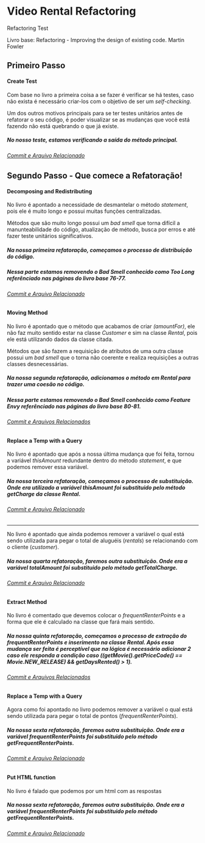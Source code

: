 ﻿# Video Rental Refactoring
Refactoring Test

Livro base: Refactoring - Improving the design of existing code.
Martin Fowler

## Primeiro Passo

#### Create Test

Com base no livro a primeira coisa a se fazer é verificar se há testes, caso não exista é necessário criar-los com o objetivo de ser um *self-checking*.

Um dos outros motivos principais para se ter testes unitários antes de refatorar o seu código, é poder visualizar se as mudanças que você está fazendo não está quebrando o que já existe.

##### No nosso teste, estamos verificando a saída do método principal. 

###### [Commit e Arquivo Relacionado](https://github.com/hi-hi-ray/video-rental-refactoring/blob/e6fb7c3c4dfc245d0fc82b26e71a88b03ec8cc62/video-rental-refactoring/test/CustomerTest.java)

## Segundo Passo - Que comece a Refatoração!

#### Decomposing and Redistributing

No livro é apontado a necessidade de desmantelar o método *statement*, pois ele é muito longo e possui muitas funções centralizadas. 

Métodos que são muito longo possui um *bad smell* que torna difícil a manunteabilidade do código, atualização de método, busca por erros e até fazer teste unitários significativos.


##### Na nossa primeira refatoração, começamos o processo de distribuição do código.
 
##### Nessa parte estamos removendo o *Bad Smell* conhecido como *Too Long* referênciado nas páginas do livro base 76-77. 

###### [Commit e Arquivo Relacionado](https://github.com/hi-hi-ray/video-rental-refactoring/blob/ccb0791b3a7cc5c48470aa5074c68ea47c6c785d/video-rental-refactoring/src/com/refactoring/Customer.java)


#### Moving Method

No livro é apontado que o método que acabamos de criar *(amountFor)*, ele não faz muito sentido estar na classe *Customer* e sim na classe *Rental*, pois ele está utilizando dados da classe citada.

Métodos que são fazem a requisição de atributos de uma outra classe possui um *bad smell* que o torna não coerente e realiza requisições a outras classes desnecessárias.


##### Na nossa segunda refatoração, adicionamos o método em *Rental* para trazer uma coesão no código.
 
##### Nessa parte estamos removendo o *Bad Smell* conhecido como *Feature Envy* referênciado nas páginas do livro base 80-81. 

###### [Commit e Arquivos Relacionados](https://github.com/hi-hi-ray/video-rental-refactoring/commit/6848de65b39c1253cc27849a7c52e78ce5c48528)


#### Replace a Temp with a Query

No livro é apontado que após a nossa última mudança que foi feita, tornou a variável *thisAmount* redundante dentro do método *statement*, e que podemos remover essa variável.
 

##### Na nossa terceira refatoração, começamos o processo de substituição. Onde era utilizado a variável *thisAmount* foi substituido pelo método *getCharge* da classe *Rental*.

###### [Commit e Arquivo Relacionado](https://github.com/hi-hi-ray/video-rental-refactoring/blob/ff7974e3fbefc98ade2592a2f2d2522912735842/video-rental-refactoring/src/com/refactoring/Customer.java)

------------

No livro é apontado que ainda podemos remover a variável o qual está sendo utilizada para pegar o total de aluguéis (*rentals*) se relacionando com o cliente (*customer*).


##### Na nossa quarta refatoração, faremos outra substituição. Onde era a variável *totalAmount* foi substituido pelo método *getTotalCharge*.

###### [Commit e Arquivo Relacionado](https://github.com/hi-hi-ray/video-rental-refactoring/blob/62d0d8effaf1252a047bd458e0d7b77da86d3436/video-rental-refactoring/src/com/refactoring/Customer.java)


#### Extract Method

No livro é comentado que devemos colocar o *frequentRenterPoints* e a forma que ele é calculado na classe que fará mais sentido.
 

##### Na nossa quinta refatoração, começamos o processo de extração do *frequentRenterPoints* e inserimento na classe *Rental*. Após essa mudança ser feita é perceptível que na lógica é necessário adicionar 2 caso ele responda a condição caso (*(getMovie().getPriceCode() == Movie.NEW_RELEASE) && getDaysRented() > 1*).

###### [Commit e Arquivos Relacionados](https://github.com/hi-hi-ray/video-rental-refactoring/commit/c8d9380e1eb35f2b45533209ca1c9de24c695d9a#diff-04c6e90faac2675aa89e2176d2eec7d8)


#### Replace a Temp with a Query

Agora como foi apontado no livro podemos remover a variável o qual está sendo utilizada para pegar o total de pontos (*frequentRenterPoints*).


##### Na nossa sexta refatoração, faremos outra substituição. Onde era a variável *frequentRenterPoints* foi substituido pelo método *getFrequentRenterPoints*.

###### [Commit e Arquivo Relacionado](https://github.com/hi-hi-ray/video-rental-refactoring/blob/80e20901155ededfa53dafe12b45b15811bbbc0c/video-rental-refactoring/src/com/refactoring/Customer.java)


#### Put HTML function

No livro é falado que podemos por um html com as respostas


##### Na nossa sexta refatoração, faremos outra substituição. Onde era a variável *frequentRenterPoints* foi substituido pelo método *getFrequentRenterPoints*.

###### [Commit e Arquivo Relacionado](https://github.com/hi-hi-ray/video-rental-refactoring/blob/80e20901155ededfa53dafe12b45b15811bbbc0c/video-rental-refactoring/src/com/refactoring/Customer.java)
                          
